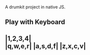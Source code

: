 A drumkit project in native JS.

Play with Keyboard 
---------
|1,2,3,4|\
|q,w,e,r|
|a,s,d,f|
|z,x,c,v|
---------
